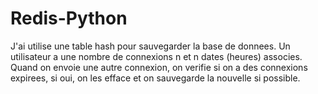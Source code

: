 # Redis-Python

J'ai utilise une table hash pour sauvegarder la base de donnees. 
Un utilisateur a une nombre de connexions n et n dates (heures) associes.
Quand on envoie une autre connexion, on verifie si on a des connexions expirees, si oui, on les efface et on sauvegarde la nouvelle si possible.
